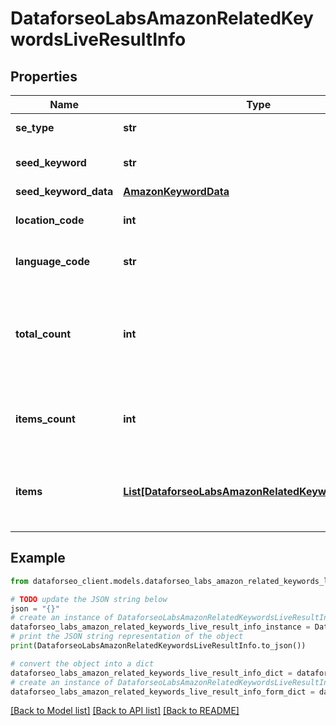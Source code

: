 # DataforseoLabsAmazonRelatedKeywordsLiveResultInfo


## Properties

Name | Type | Description | Notes
------------ | ------------- | ------------- | -------------
**se_type** | **str** | search engine type | [optional] 
**seed_keyword** | **str** | keyword in a POST array | [optional] 
**seed_keyword_data** | [**AmazonKeywordData**](AmazonKeywordData.md) |  | [optional] 
**location_code** | **int** | location code in a POST array | [optional] 
**language_code** | **str** | language code in a POST array | [optional] 
**total_count** | **int** | total amount of results in our database relevant to your request | [optional] 
**items_count** | **int** | the number of results returned in the items array | [optional] 
**items** | [**List[DataforseoLabsAmazonRelatedKeywordsLiveItem]**](DataforseoLabsAmazonRelatedKeywordsLiveItem.md) | contains objects with keywords and related data | [optional] 

## Example

```python
from dataforseo_client.models.dataforseo_labs_amazon_related_keywords_live_result_info import DataforseoLabsAmazonRelatedKeywordsLiveResultInfo

# TODO update the JSON string below
json = "{}"
# create an instance of DataforseoLabsAmazonRelatedKeywordsLiveResultInfo from a JSON string
dataforseo_labs_amazon_related_keywords_live_result_info_instance = DataforseoLabsAmazonRelatedKeywordsLiveResultInfo.from_json(json)
# print the JSON string representation of the object
print(DataforseoLabsAmazonRelatedKeywordsLiveResultInfo.to_json())

# convert the object into a dict
dataforseo_labs_amazon_related_keywords_live_result_info_dict = dataforseo_labs_amazon_related_keywords_live_result_info_instance.to_dict()
# create an instance of DataforseoLabsAmazonRelatedKeywordsLiveResultInfo from a dict
dataforseo_labs_amazon_related_keywords_live_result_info_form_dict = dataforseo_labs_amazon_related_keywords_live_result_info.from_dict(dataforseo_labs_amazon_related_keywords_live_result_info_dict)
```
[[Back to Model list]](../README.md#documentation-for-models) [[Back to API list]](../README.md#documentation-for-api-endpoints) [[Back to README]](../README.md)


